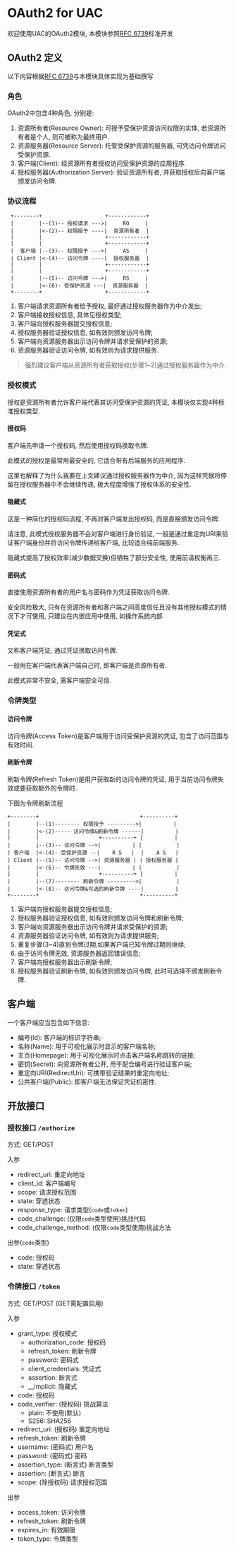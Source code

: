 # OAuth2 for UAC

欢迎使用UAC的OAuth2模块, 本模块参照[RFC 6739](https://datatracker.ietf.org/doc/html/rfc6749)标准开发

## OAuth2 定义

以下内容根据[RFC 6739](https://datatracker.ietf.org/doc/html/rfc6749)与本模块具体实现为基础撰写

### 角色

OAuth2中包含4种角色, 分别是:

1. 资源所有者(Resource Owner): 可授予受保护资源访问权限的实体, 若资源所有者是个人, 则可被称为最终用户.
2. 资源服务器(Resource Server): 托管受保护资源的服务器, 可凭访问令牌访问受保护资源.
3. 客户端(Client): 经资源所有者授权访问受保护资源的应用程序.
4. 授权服务器(Authorization Server): 验证资源所有者, 并获取授权后向客户端颁发访问令牌.

### 协议流程

```
 +--------+                    +------------+
 |        |--(1)-- 授权请求 --->|     RO     |
 |        |<-(2)-- 权限授予 ----|  资源所有者  |
 |        |                    +------------+
 |        |                    +------------+
 |  客户端 |--(3)-- 权限授予 --->|     AS     |
 | Client |<-(4)-- 访问令牌 ----|  授权服务器  |
 |        |                    +------------+
 |        |                    +------------+
 |        |--(5)-- 访问令牌 --->|     RS     |
 |        |<-(6)- 受保护资源 ---|  资源服务器  |
 +--------+                    +------------+
```
1. 客户端请求资源所有者给予授权, 最好通过授权服务器作为中介发出;
2. 客户端接收授权信息, 具体见授权类型;
3. 客户端向授权服务器提交授权信息;
4. 授权服务器验证授权信息, 如有效则颁发访问令牌;
5. 客户端向资源服务器出示访问令牌并请求受保护的资源;
6. 资源服务器验证访问令牌, 如有效则为请求提供服务.

> 强烈建议客户端从资源所有者获取授权(步骤1~2)通过授权服务器作为中介.

### 授权模式

授权是资源所有者允许客户端代表其访问受保护资源的凭证, 本模块仅实现4种标准授权类型.

#### 授权码

客户端先申请一个授权码, 然后使用授权码换取令牌.

此模式的授权是最常用最安全的, 它适合带有后端服务的应用程序.

这里也解释了为什么我要在上文建议通过授权服务器作为中介, 因为这样凭据将停留在授权服务器中不会继续传递, 极大程度增强了授权体系的安全性.

#### 隐藏式

这是一种简化的授权码流程, 不再对客户端发出授权码, 而是直接颁发访问令牌.

请注意, 此模式授权服务器不会对客户端进行身份验证, 一般是通过重定向URI来验证客户端身份并将访问令牌传递给客户端, 比较适合纯前端服务.

隐藏式提高了授权效率(减少数据交换)但牺牲了部分安全性, 使用前请权衡再三.

#### 密码式

直接使用资源所有者的用户名与密码作为凭证获取访问令牌.

安全风险极大, 只有在资源所有者和客户端之间高度信任且没有其他授权模式的情况下才可使用, 只建议在内嵌应用中使用, 如操作系统内部.

#### 凭证式

又称客户端凭证, 通过凭证换取访问令牌.

一般用在客户端代表客户端自己时, 即客户端是资源所有者.

此模式非常不安全, 需客户端安全可信.

### 令牌类型

#### 访问令牌

访问令牌(Access Token)是客户端用于访问受保护资源的凭证, 包含了访问范围与有效时间.

#### 刷新令牌

刷新令牌(Refresh Token)是用户获取新的访问令牌的凭证, 用于当前访问令牌失效或要获取额外的令牌时.

下图为令牌刷新流程
```
+--------+                                +----------+
|        |--(1)-------- 权限授予 --------->|          |
|        |<-(2)----- 访问令牌&刷新令牌 ------|          |
|        |                   +----------+ |          |
|        |--(3)-- 访问令牌 -->|          | |           |
| 客户端  |<-(4)- 受保护资源 --|    R S   |  |    A S   |
| Client |--(5)-- 访问令牌 -->| 资源服务器 | | 授权服务器 |
|        |<-(6)-- 令牌失效 ---|          | |           |
|        |                   +----------+ |          |
|        |--(7)-------- 刷新令牌 --------->|           |
|        |<-(8)-- 访问令牌&可选的刷新令牌 ----|          |
+--------+                                +----------+
```
1. 客户端向授权服务器提交授权信息;
2. 授权服务器验证授权信息, 如有效则颁发访问令牌和刷新令牌;
3. 客户端向资源服务器出示访问令牌并请求受保护的资源;
4. 资源服务器验证访问令牌, 如有效则为请求提供服务;
5. 重复步骤(3~4)直到令牌过期,如果客户端已知令牌过期则继续;
6. 由于访问令牌无效, 资源服务器返回错误信息;
7. 客户端向授权服务器出示刷新令牌;
8. 授权服务器验证刷新令牌, 如有效则颁发访问令牌, 此时可选择不颁发刷新令牌.

## 客户端

一个客户端应当包含如下信息:
* 编号(Id): 客户端的标识字符串;
* 名称(Name): 用于可视化展示时显示的客户端名称;
* 主页(Homepage): 用于可视化展示时点击客户端名称跳转的链接;
* 密钥(Secret): 向资源所有者公开, 用于配合编号进行验证客户端;
* 重定向URI(RedirectUri): 可携带验证结果的重定向地址;
* 公共客户端(Public): 即客户端无法保证凭证机密性.

## 开放接口

### 授权接口 `/authorize`

方式: GET/POST

入参
* redirect_uri: 重定向地址
* client_id: 客户端编号
* scope: 请求授权范围
* state: 穿透状态
* response_type: 请求类型(`code`或`token`)
* code_challenge: (仅限`code`类型使用)挑战代码
* code_challenge_method: (仅限`code`类型使用)挑战方法

出参(`code`类型)
* code: 授权码
* state: 穿透状态

### 令牌接口 `/token`

方式: GET/POST (GET需配置启用)

入参
* grant_type: 授权模式
    * authorization_code: 授权码
    * refresh_token: 刷新令牌
    * password: 密码式
    * client_credentials: 凭证式
    * assertion: 断言式
    * __implicit: 隐藏式
* code: 授权码
* code_verifier: (授权码) 挑战算法
    * plain: 不使用(默认)
    * S256: SHA256
* redirect_uri: (授权码) 重定向地址
* refresh_token: 刷新令牌
* username: (密码式) 用户名
* password: (密码式) 密码
* assertion_type: (断言式) 断言类型
* assertion: (断言式) 断言
* scope: (除授权码) 请求授权范围

出参
* access_token: 访问令牌
* refresh_token: 刷新令牌
* expires_in: 有效期限
* token_type: 令牌类型